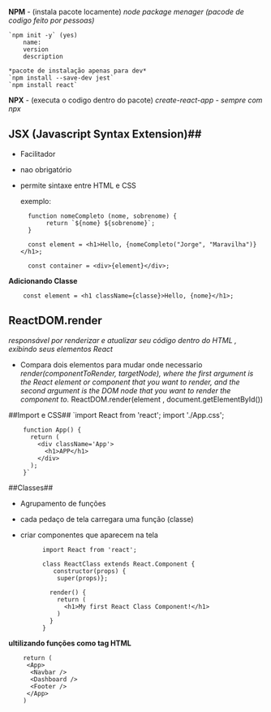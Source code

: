 **NPM** - (instala pacote locamente)
	*node package menager (pacode de codigo feito por pessoas)*
	
	
	`npm init -y` (yes)
		name:
		version
		description
		
	*pacote de instalação apenas para dev*
	`npm install --save-dev jest`
	`npm install react`
	
**NPX** - (executa o codigo dentro do pacote)
*create-react-app - sempre com npx*
	
	
## JSX (Javascript Syntax Extension)##
* Facilitador
* nao obrigatório
* permite sintaxe entre HTML e CSS

	exemplo: 
		
		function nomeCompleto (nome, sobrenome) {
 			 return `${nome} ${sobrenome}`;
		}

		const element = <h1>Hello, {nomeCompleto("Jorge", "Maravilha")}</h1>;
		
		const container = <div>{element}</div>;
		
**Adicionando Classe**

		const element = <h1 className={classe}>Hello, {nome}</h1>;
		
## ReactDOM.render ##
*responsável por renderizar e atualizar seu código dentro do HTML , exibindo seus elementos React*

* Compara dois elementos para mudar onde necessario
*render(componentToRender, targetNode), where the first argument is the React element or component that you want to render, and the second argument is the DOM node that you want to render the component to.*
		ReactDOM.render(element , document.getElementById())

##Import e CSS##
		`import React from 'react';
		import './App.css';

		function App() {
		  return (
		    <div className='App'>
		      <h1>APP</h1>
		    </div>
		  );
		}`


##Classes##
* Agrupamento de funções
* cada pedaço de tela carregara uma função (classe)
* criar componentes que aparecem na tela

			import React from 'react';

			class ReactClass extends React.Component {
			   constructor(props) {
			    super(props)};
			    
			  render() {
			    return (
			      <h1>My first React Class Component!</h1>
			    )
			  }
			}
**ultilizando funções como tag HTML**

		return (
		 <App>
		  <Navbar />
		  <Dashboard />
		  <Footer />
		 </App>
		)
			
			 
		
	

